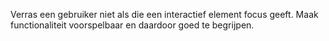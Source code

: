 <!-- @license CC0-1.0 -->

Verras een gebruiker niet als die een interactief element focus geeft. Maak functionaliteit voorspelbaar en daardoor goed te begrijpen.
